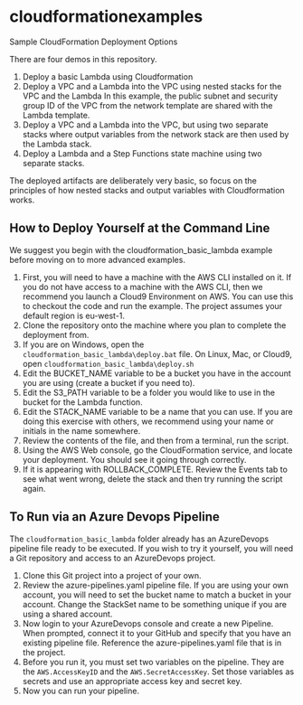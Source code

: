 # cloudformationexamples
Sample CloudFormation Deployment Options

There are four demos in this repository.

1. Deploy a basic Lambda using Cloudformation
2. Deploy a VPC and a Lambda into the VPC using nested stacks for the VPC and the Lambda
In this example, the public subnet and security group ID of the VPC from the network template are shared with the Lambda template.
3. Deploy a VPC and a Lambda into the VPC, but using two separate stacks where output variables from the network stack are then used by the Lambda stack.
4. Deploy a Lambda and a Step Functions state machine using two separate stacks.

The deployed artifacts are deliberately very basic, so focus on the principles of how nested stacks and output variables with Cloudformation works.

## How to Deploy Yourself at the Command Line
We suggest you begin with the cloudformation_basic_lambda example before moving on to more advanced examples.

1. First, you will need to have a machine with the AWS CLI installed on it. If you do not have access to a machine with the AWS CLI, then we recommend you launch a Cloud9 Environment on AWS. You can use this to checkout the code and run the example. The project assumes your default region is eu-west-1.
2. Clone the repository onto the machine where you plan to complete the deployment from.
3. If you are on Windows, open the `cloudformation_basic_lambda\deploy.bat` file. On Linux, Mac, or Cloud9, open `cloudformation_basic_lambda\deploy.sh`
4. Edit the BUCKET_NAME variable to be a bucket you have in the account you are using (create a bucket if you need to).
5. Edit the S3_PATH variable to be a folder you would like to use in the bucket for the Lambda function. 
6. Edit the STACK_NAME variable to be a name that you can use. If you are doing this exercise with others, we recommend using your name or initials in the name somewhere.
7. Review the contents of the file, and then from a terminal, run the script.
8. Using the AWS Web console, go the CloudFormation service, and locate your deployment. You should see it going through correctly.
9. If it is appearing with ROLLBACK_COMPLETE. Review the Events tab to see what went wrong, delete the stack and then try running the script again.

## To Run via an Azure Devops Pipeline
The `cloudformation_basic_lambda` folder already has an AzureDevops pipeline file ready to be executed. If you wish to try it yourself, you will need a Git repository and access to an AzureDevops project.

1. Clone this Git project into a project of your own.
2. Review the azure-pipelines.yaml pipeline file. If you are using your own account, you will need to set the bucket name to match a bucket in your account. Change the StackSet name to be something unique if you are using a shared account.
3. Now login to your AzureDevops console and create a new Pipeline. When prompted, connect it to your GitHub and specify that you have an existing pipeline file. Reference the azure-pipelines.yaml file that is in the project.
4. Before you run it, you must set two variables on the pipeline. They are the `AWS.AccessKeyID` and the `AWS.SecretAccessKey`. Set those variables as secrets and use an appropriate access key and secret key.
5. Now you can run your pipeline.

